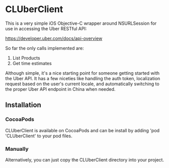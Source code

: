 # CLUberClient

This is a very simple iOS Objective-C wrapper around NSURLSession 
for use in accessing the Uber RESTful API:

https://developer.uber.com/docs/api-overview

So far the only calls implemented are:

   1. List Products
   2. Get time estimates

Although simple, it's a nice starting point for someone getting 
started with the Uber API. It has a few niceties like handling 
the auth token, localization request based on the user's current
locale, and automatically switching to the proper Uber API endpoint
in China when needed.

## Installation

### CocoaPods

CLUberClient is available on CocoaPods and can be install by adding
'pod 'CLUberClient' to your pod files.

### Manually

Alternatively, you can just copy the CLUberClient directory into 
your project.
